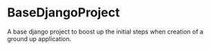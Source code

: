# BaseDjangoProject
 A base django project to boost up the initial steps when creation of a ground up application.
